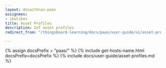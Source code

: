 ```yaml
---
layout: docwithnav-paas
assignees:
- ikulikov
title: Asset Profiles
description: IoT asset profiles
redirect_from: "/thingsboard-learning/docs/paas/user-guide/ui/asset-profiles"

---
```


{% assign docsPrefix = "paas/" %}
{% include get-hosts-name.html docsPrefix=docsPrefix %}
{% include docs/user-guide/asset-profiles.md %}
